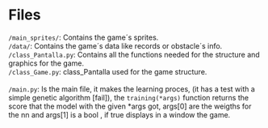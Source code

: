 <h1>Files</h1>

<p1> ```/main_sprites/```: Contains the game´s sprites.</p1><br>
<p1>```/data/```: Contains the game´s data like records or obstacle´s info.</p1><br>
<p1>```/class_Pantalla.py```: Contains all the functions needed for the structure and graphics for the game.</p1><br>
<p1>```/class_Game.py```: class_Pantalla used for the game structure.</p1><br><br>
<p1>```/main.py```: Is the main file, it makes the learning proces, (it has a test with a simple genetic algorithm [fail]), the ```training(*args)``` function returns the score that the model with the given *args got, args[0] are the weigths for the nn and args[1] is a bool , if true displays in a window the game.</p1><br>

